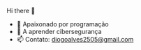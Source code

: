 Hi there 👋


- 🔭 Apaixonado por programação
- 🌱 A aprender cibersegurança
- 📫 Contato: diogoalves2505@gmail.com

